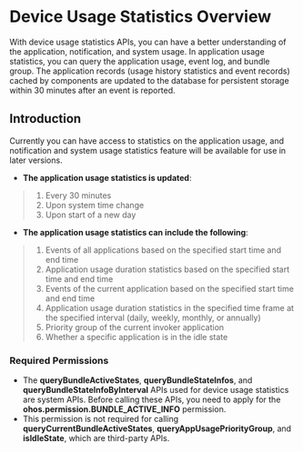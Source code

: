 # Device Usage Statistics Overview

With device usage statistics APIs, you can have a better understanding of the application, notification, and system usage. In application usage statistics, you can query the application usage, event log, and bundle group. The application records (usage history statistics and event records) cached by components are updated to the database for persistent storage within 30 minutes after an event is reported.

## Introduction

Currently you can have access to statistics on the application usage, and notification and system usage statistics feature will be available for use in later versions.

- **The application usage statistics is updated**:
>1.  Every 30 minutes
>2.  Upon system time change
>3.  Upon start of a new day

- **The application usage statistics can include the following**:
>1.  Events of all applications based on the specified start time and end time
>2.  Application usage duration statistics based on the specified start time and end time
>3.  Events of the current application based on the specified start time and end time
>4.  Application usage duration statistics in the specified time frame at the specified interval (daily, weekly, monthly, or annually)
>5.  Priority group of the current invoker application
>6.  Whether a specific application is in the idle state

### Required Permissions
- The **queryBundleActiveStates**, **queryBundleStateInfos**, and **queryBundleStateInfoByInterval** APIs used for device usage statistics are system APIs. Before calling these APIs, you need to apply for the **ohos.permission.BUNDLE_ACTIVE_INFO** permission.
- This permission is not required for calling **queryCurrentBundleActiveStates**, **queryAppUsagePriorityGroup**, and **isIdleState**, which are third-party APIs.
